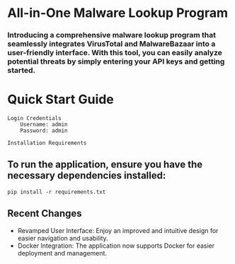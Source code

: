 # All-in-One Malware Lookup Program

### Introducing a comprehensive malware lookup program that seamlessly integrates VirusTotal and MalwareBazaar into a user-friendly interface. With this tool, you can easily analyze potential threats by simply entering your API keys and getting started.


# Quick Start Guide

    Login Credentials
        Username: admin
        Password: admin

    Installation Requirements
## To run the application, ensure you have the necessary dependencies installed:

    pip install -r requirements.txt

## Recent Changes

 - Revamped User Interface: Enjoy an improved and intuitive design for easier navigation and usability.
 - Docker Integration: The application now supports Docker for easier deployment and management.